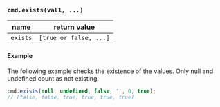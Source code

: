 ### `cmd.exists(val1, ...)`

| name       | return value            |
|------------|-------------------------|
| `exists`   | `[true or false, ...]`  |

#### Example

The following example checks the existence of the values. Only null and undefined count as not existing:

```js
cmd.exists(null, undefined, false, '', 0, true);
// [false, false, true, true, true, true]
```
